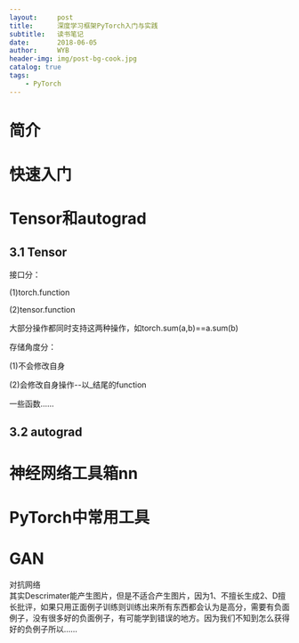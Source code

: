 ```yaml
---
layout:     post
title:      深度学习框架PyTorch入门与实践
subtitle:   读书笔记
date:       2018-06-05
author:     WYB
header-img: img/post-bg-cook.jpg
catalog: true
tags:
    - PyTorch
---
```


# 简介

# 快速入门

# Tensor和autograd

## 3.1 Tensor
接口分：

(1)torch.function

(2)tensor.function

大部分操作都同时支持这两种操作，如torch.sum(a,b)==a.sum(b)

存储角度分：

(1)不会修改自身

(2)会修改自身操作--以_结尾的function

一些函数……
## 3.2 autograd

# 神经网络工具箱nn

# PyTorch中常用工具




# GAN
对抗网络  
其实Descrimater能产生图片，但是不适合产生图片，因为1、不擅长生成2、D擅长批评，如果只用正面例子训练则训练出来所有东西都会认为是高分，需要有负面例子，没有很多好的负面例子，有可能学到错误的地方。因为我们不知到怎么获得好的负例子所以……